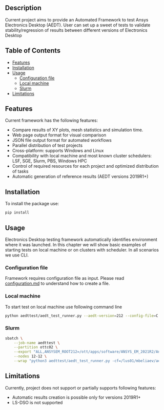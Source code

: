 ## Description
Current project aims to provide an Automated Framework to test Ansys Electronics Desktop (AEDT). User can set up a 
sweet of tests to validate stability/regression of results between different versions of Electronics Desktop 


## Table of Contents

<!-- toc -->

- [Features](#features)
- [Installation](#installation)
- [Usage](#usage)
  * [Configuration file](#configuration-file)
  * [Local machine](#local-machine)
  * [Slurm](#slurm)
- [Limitations](#limitations)

<!-- tocstop -->

## Features
Current framework has the following features:
* Compare results of XY plots, mesh statistics and simulation time.
* Web page output format for visual comparison
* JSON file output format for automated workflows
* Parallel distribution of test projects
* Cross-platform: supports Windows and Linux
* Compatibility with local machine and most known cluster schedulers: LSF, SGE, Slurm, PBS, Windows HPC
* Control of required resources for each project and optimized distribution of tasks
* Automatic generation of reference results (AEDT versions 2019R1+)

## Installation
To install the package use:
```bash
pip install
```

## Usage
Electronics Desktop testing framework automatically identifies environment where it was launched. In this chapter we 
will show basic examples of starting tests on local machine or on clusters with scheduler. In all scenarios we use CLI.

### Configuration file
Framework requires configuration file as input. Please read [configuration.md](docs/configuration.md) to understand how 
to create a file.

### Local machine
To start test on local machine use following command line
```bash
python aedttest/aedt_test_runner.py --aedt-version=212 --config-file=C:\git\aedt-testing\examples\example_config.json
```

### Slurm
```bash
sbatch \
    --job-name aedttest \
    --partition ottc02 \
    --export "ALL,ANSYSEM_ROOT212=/ott/apps/software/ANSYS_EM_2021R2/AnsysEM21.2/Linux64,ANS_NODEPCHECK=1" \
    --nodes 12-12 \
    --wrap "python3 aedttest/aedt_test_runner.py -cf=/lus01/mbeliaev/aedt-test/examples/example_config.json -av=212"
```

## Limitations
Currently, project does not support or partially supports following features:
* Automatic results creation is possible only for versions 2019R1+
* LS-DSO is not supported